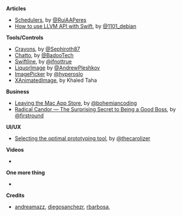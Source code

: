 **Articles** 

* [Schedulers](http://codeplease.io/2015/11/30/schedulers/), by [@RuiAAPeres](https://twitter.com/RuiAAPeres)
* [How to use LLVM API with Swift](http://lowlevelbits.org/how-to-use-llvm-api-with-swift/), by [@1101_debian](https://twitter.com/1101_debian)

**Tools/Controls**

* [Crayons](https://github.com/Sephiroth87/Crayons), by [@Sephiroth87](https://twitter.com/Sephiroth87)  
* [Chatto](https://github.com/badoo/Chatto), by [@BadooTech](https://twitter.com/BadooTech)
* [Swiftline](https://github.com/Swiftline/Swiftline), by [@ifnottrue](https://twitter.com/ifnottrue)  
* [LiquorImage](https://github.com/apleshkov/LiquorImage) by [@AndrewPleshkov](https://twitter.com/AndrewPleshkov)
* [ImagePicker](https://github.com/hyperoslo/ImagePicker) by [@hyperoslo](https://twitter.com/hyperoslo)
* [XAnimatedImage](https://github.com/khaledmtaha/XAnimatedImage), by Khaled Taha

**Business**

* [Leaving the Mac App Store](http://blog.sketchapp.com/post/134322691555/leaving-the-mac-app-store), by [@bohemiancoding](https://twitter.com/bohemiancoding)  
* [Radical Candor — The Surprising Secret to Being a Good Boss](http://firstround.com/review/radical-candor-the-surprising-secret-to-being-a-good-boss/), by [@firstround](https://twitter.com/firstround)

**UI/UX**

* [Selecting the optimal prototyping tool](https://medium.com/the-artificial/selecting-the-optimal-prototyping-tool-f60bc49aecf3), by [@thecarolizer](https://twitter.com/thecarolizer)  

**Videos**

*

**One more thing**

* 

**Credits**

* [andreamazz](https://github.com/andreamazz), [diegosanchezr](https://github.com/diegosanchezr), [rbarbosa](https://github.com/rbarbosa),
